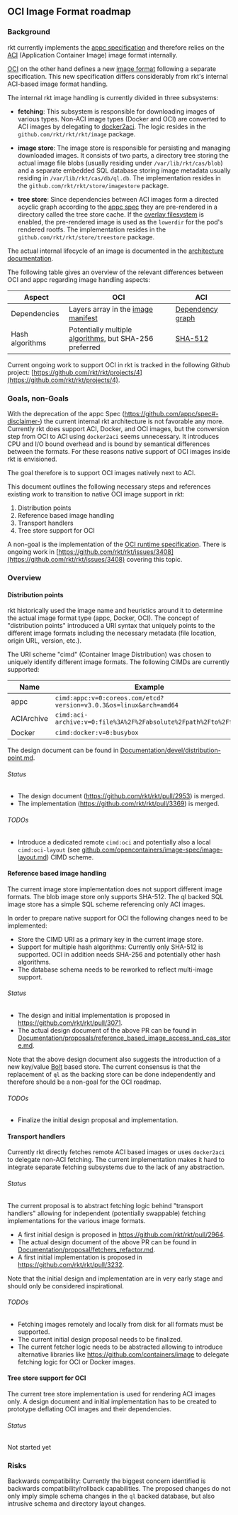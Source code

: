 ## OCI Image Format roadmap

### Background

rkt currently implements the [appc specification][app-container] and therefore relies on the [ACI][aci] (Application Container Image) image format internally.

[OCI][opencontainers] on the other hand defines a new [image format][oci] following a separate specification.
This new specification differs considerably from rkt's internal ACI-based image format handling.

The internal rkt image handling is currently divided in three subsystems:
- **fetching**: This subsystem is responsible for downloading images of various types.
Non-ACI image types (Docker and OCI) are converted to ACI images by delegating to [docker2aci][docker2aci]. The logic resides in the `github.com/rkt/rkt/rkt/image` package.

- **image store**: The image store is responsible for persisting and managing downloaded images.
It consists of two parts, a directory tree storing the actual image file blobs (usually residing under `/var/lib/rkt/cas/blob`) and a separate embedded SQL database storing image metadata usually residing in `/var/lib/rkt/cas/db/ql.db`. The implementation resides in the `github.com/rkt/rkt/store/imagestore` package.

- **tree store**: Since dependencies between ACI images form a directed acyclic graph according to the [appc spec][ace-fs] they are pre-rendered in a directory called the tree store cache.
If the [overlay filesystem](https://www.kernel.org/doc/Documentation/filesystems/overlayfs.txt) is enabled, the pre-rendered image is used as the `lowerdir` for the pod's rendered rootfs. The implementation resides in the `github.com/rkt/rkt/store/treestore` package.

The actual internal lifecycle of an image is documented in the [architecture documentation][image-lifecycle].

The following table gives an overview of the relevant differences between OCI and appc regarding image handling aspects:

 Aspect | OCI | ACI
--------|-----|------------------
Dependencies | Layers array in the [image manifest][oci-manifest] | [Dependency graph][ace-fs]
Hash algorithms | Potentially multiple [algorithms][oci-algorithms], but SHA-256 preferred | [SHA-512][appc-image-id-type]

Current ongoing work to support OCI in rkt is tracked in the following Github project: [https://github.com/rkt/rkt/projects/4](https://github.com/rkt/rkt/projects/4).

### Goals, non-Goals

With the deprecation of the appc Spec (https://github.com/appc/spec#-disclaimer-) the current internal rkt architecture is not favorable any more.
Currently rkt does support ACI, Docker, and OCI images, but the conversion step from OCI to ACI using `docker2aci` seems unnecessary.
It introduces CPU and I/O bound overhead and is bound by semantical differences between the formats. For these reasons native support of OCI images inside rkt is envisioned.

The goal therefore is to support OCI images natively next to ACI.

This document outlines the following necessary steps and references existing work to transition to native OCI image support in rkt:

1. Distribution points
2. Reference based image handling
3. Transport handlers
4. Tree store support for OCI

A non-goal is the implementation of the [OCI runtime specification][oci-runtime]. There is ongoing work in [https://github.com/rkt/rkt/issues/3408](https://github.com/rkt/rkt/issues/3408) covering this topic.

### Overview

#### Distribution points

rkt historically used the image name and heuristics around it to determine the actual image format type (appc, Docker, OCI).
The concept of "distribution points" introduced a URI syntax that uniquely points to the different image formats including the necessary metadata (file location, origin URL, version, etc.).

The URI scheme "cimd" (Container Image Distribution) was chosen to uniquely identify different image formats. The following CIMDs are currently supported:

Name | Example
-----|--------
appc | `cimd:appc:v=0:coreos.com/etcd?version=v3.0.3&os=linux&arch=amd64`
ACIArchive | `cimd:aci-archive:v=0:file%3A%2F%2Fabsolute%2Fpath%2Fto%2Ffile`
Docker | `cimd:docker:v=0:busybox`

The design document can be found in [Documentation/devel/distribution-point.md][distribution-point].

###### Status

- The design document (https://github.com/rkt/rkt/pull/2953) is merged.
- The implementation (https://github.com/rkt/rkt/pull/3369) is merged.

###### TODOs

- Introduce a dedicated remote `cimd:oci` and potentially also a local `cimd:oci-layout` (see [github.com/opencontainers/image-spec/image-layout.md][oci-image-layout]) CIMD scheme.

#### Reference based image handling

The current image store implementation does not support different image formats. The blob image store only supports SHA-512.
The ql backed SQL image store has a simple SQL scheme referencing only ACI images.

In order to prepare native support for OCI the following changes need to be implemented:

- Store the CIMD URI as a primary key in the current image store.
- Support for multiple hash algorithms: Currently only SHA-512 is supported. OCI in addition needs SHA-256 and potentially other hash algorithms.
- The database schema needs to be reworked to reflect multi-image support.

###### Status

- The design and initial implementation is proposed in https://github.com/rkt/rkt/pull/3071.
- The actual design document of the above PR can be found in [Documentation/proposals/reference_based_image_access_and_cas_store.md](https://github.com/rkt/rkt/blob/23313af1c3dac2fb24fe41f9a7c5eaca573e45dd/Documentation/proposals/reference_based_image_access_and_cas_store.md).

Note that the above design document also suggests the introduction of a new key/value [Bolt](https://github.com/boltdb/bolt) based store. The current consensus is that the replacement of `ql` as the backing store can be done independently and therefore should be a non-goal for the OCI roadmap.

###### TODOs

- Finalize the initial design proposal and implementation.

#### Transport handlers

Currently rkt directly fetches remote ACI based images or uses `docker2aci` to delegate non-ACI fetching.
The current implementation makes it hard to integrate separate fetching subsystems due to the lack of any abstraction.

###### Status

The current proposal is to abstract fetching logic behind "transport handlers" allowing for independent (potentially swappable) fetching implementations for the various image formats.

- A first initial design is proposed in https://github.com/rkt/rkt/pull/2964.
- The actual design document of the above PR can be found in [Documentation/proposal/fetchers_refactor.md](https://github.com/sgotti/rkt/blob/239fdff081f9fd47dd08834a5660a1375ea4771d/Documentation/proposal/fetchers_refactor.md).
- A first initial implementation is proposed in https://github.com/rkt/rkt/pull/3232.

Note that the initial design and implementation are in very early stage and should only be considered inspirational. 

###### TODOs

- Fetching images remotely and locally from disk for all formats must be supported.
- The current initial design proposal needs to be finalized.
- The current fetcher logic needs to be abstracted allowing to introduce alternative libraries like https://github.com/containers/image to delegate fetching logic for OCI or Docker images.

#### Tree store support for OCI

The current tree store implementation is used for rendering ACI images only. A design document and initial implementation has to be created to prototype deflating OCI images and their dependencies.

###### Status

Not started yet

### Risks

Backwards compatibility: Currently the biggest concern identified is backwards compatibility/rollback capabilities. The proposed changes do not only imply simple schema changes in the `ql` backed database, but also intrusive schema and directory layout changes.

[opencontainers]: https://www.opencontainers.org/
[docker2aci]: https://github.com/appc/docker2aci
[oci-runtime]: https://github.com/opencontainers/runtime-spec

[aci]: https://github.com/appc/spec/blob/v0.8.10/spec/aci.md#app-container-image
[ace-fs]: https://github.com/appc/spec/blob/v0.8.10/spec/ace.md#filesystem-setup
[appc-image-id-type]: https://github.com/appc/spec/blob/v0.8.10/spec/types.md#image-id-type

[oci]: https://github.com/opencontainers/image-spec
[oci-manifest]: https://github.com/opencontainers/image-spec/blob/v1.0.0-rc2/manifest.md#image-manifest
[oci-algorithms]: https://github.com/opencontainers/image-spec/blob/v1.0.0-rc2/descriptor.md#algorithms
[oci-image-layout]: https://github.com/opencontainers/image-spec/blob/v1.0.0-rc2/image-layout.md

[app-container]: https://github.com/rkt/rkt/blob/v1.28.0/Documentation/app-container.md
[image-lifecycle]: https://github.com/rkt/rkt/blob/v1.28.0/Documentation/devel/architecture.md#image-lifecycle
[distribution-point]: https://github.com/rkt/rkt/blob/v1.28.0/Documentation/devel/distribution-point.md
